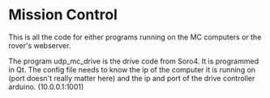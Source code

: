 # Mission Control

This is all the code for either programs running on the MC computers or the rover's webserver.

The program udp_mc_drive is the drive code from Soro4. It is programmed in Qt. The config file needs to know the 
ip of the computer it is running on (port doesn't really matter here) and the ip and port of the drive 
controller arduino. (10.0.0.1:1001)
